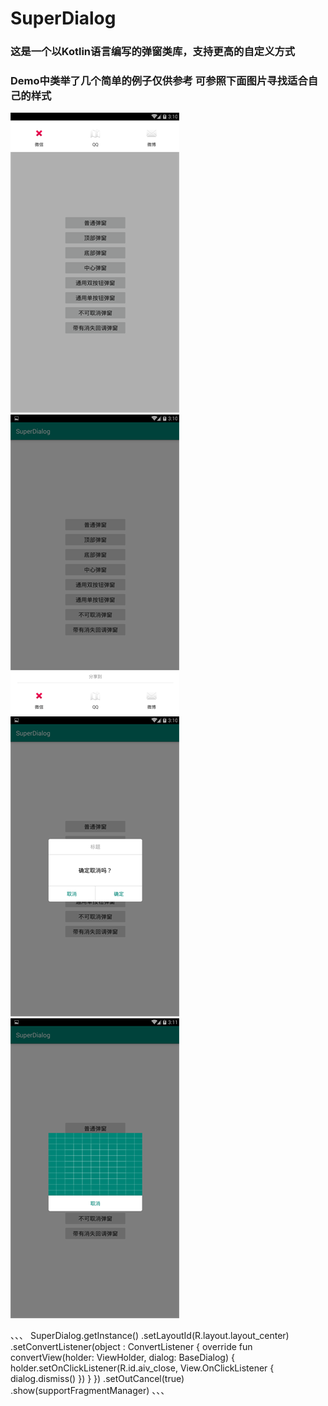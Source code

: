 # SuperDialog

### 这是一个以Kotlin语言编写的弹窗类库，支持更高的自定义方式

### Demo中类举了几个简单的例子仅供参考 可参照下面图片寻找适合自己的样式

![顶部弹窗](https://github.com/ZapFIVE/SuperDialog/raw/master/img/Screenshot_2018-12-20-15-10-35.png)![底部弹窗](https://github.com/ZapFIVE/SuperDialog/raw/master/img/Screenshot_2018-12-20-15-10-41.png)
![双选项弹窗](https://github.com/ZapFIVE/SuperDialog/raw/master/img/Screenshot_2018-12-20-15-10-55.png)![但选项弹窗](https://github.com/ZapFIVE/SuperDialog/raw/master/img/Screenshot_2018-12-20-15-11-02.png)

、、、
SuperDialog.getInstance()
        .setLayoutId(R.layout.layout_center)
        .setConvertListener(object : ConvertListener {
            override fun convertView(holder: ViewHolder, dialog: BaseDialog) {
                holder.setOnClickListener(R.id.aiv_close, View.OnClickListener {
                        dialog.dismiss()
                    })
                }
            })
            .setOutCancel(true)
            .show(supportFragmentManager)
、、、
